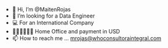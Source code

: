 - 👋 Hi, I’m @MaitenRojas
- 👀 I’m looking for a Data Engineer 
- 💻 For an International Company
- 🧑🏽‍💻👩🏽‍💻 Home Office and payment in USD
- 📫 How to reach me ... mrojas@whoconsultoraintegral.com 

<!---
MaitenRojas/MaitenRojas is a ✨ special ✨ repository because its `README.md` (this file) appears on your GitHub profile.
You can click the Preview link to take a look at your changes.
--->
